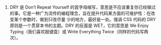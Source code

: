 1. DRY 是 Don’t Repeat Yourself 的首字母缩写，意思是不应该重复你已经做过的事。它是一种广为流传的编程理念，旨在提升代码某方面的可维护性：在改变某个参数时，做到只改尽量
少的地方，最好是一处。强调 CSS 代码的 DRY 原则是一个贯穿本书的主题。DRY 的反面是 WET，它的意思是 We Enjoy Typing（我们喜欢敲键盘）或 Write Everything Twice（同样的代码写两次）。








